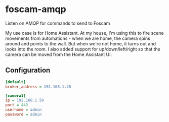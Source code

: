# foscam-amqp
Listen on AMQP for commands to send to Foscam

My use case is for Home Assistant. At my house, I'm using this to fire scene movements from automations - when we are 
home, the camera spins around and points to the wall. But when we're not home, it turns out and looks into the room. I 
also added support for up/down/left/right so that the camera can be moved from the Home Assistant UI.

## Configuration

```ini
[default]
broker_address = 192.168.1.48

[camera1]
ip = 192.168.1.58
port = 443
username = admin
password = admin
```
